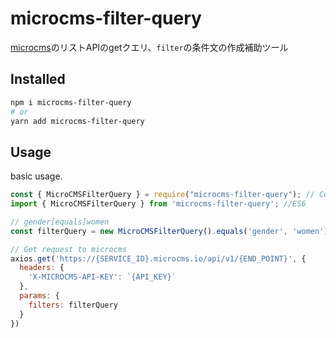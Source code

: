 # microcms-filter-query

[microcms](https://microcms.io/)のリストAPIのgetクエリ、`filter`の条件文の作成補助ツール

## Installed

```bash
npm i microcms-filter-query
# or
yarn add microcms-filter-query
```

## Usage

basic usage.
```js
const { MicroCMSFilterQuery } = require("microcms-filter-query"); // CommonJS
import { MicroCMSFilterQuery } from 'microcms-filter-query'; //ES6

// gender[equals]women
const filterQuery = new MicroCMSFilterQuery().equals('gender', 'women').$execute()

// Get request to microcms
axios.get('https://{SERVICE_ID}.microcms.io/api/v1/{END_POINT}', {
  headers: {
    'X-MICROCMS-API-KEY': `{API_KEY}`
  },
  params: {
    filters: filterQuery
  }
})
```